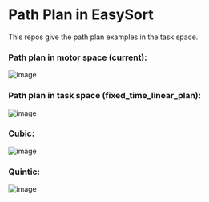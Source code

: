 # Path Plan in EasySort

This repos give the path plan examples in the task space.

### Path plan in motor space (current):

![image](https://github.com/user-attachments/assets/97379c38-b82c-4a24-be75-645f768cdde6)



### Path plan in task space (fixed_time_linear_plan):

![image](https://github.com/user-attachments/assets/e24f47a5-f280-414e-94dd-93849a7dc5f0)


### Cubic:

![image](https://github.com/user-attachments/assets/da9691b0-56c5-4ad4-800d-80ff794c7f96)


### Quintic:

![image](https://github.com/user-attachments/assets/f52e2438-6774-4310-9971-dceec6d26778)

